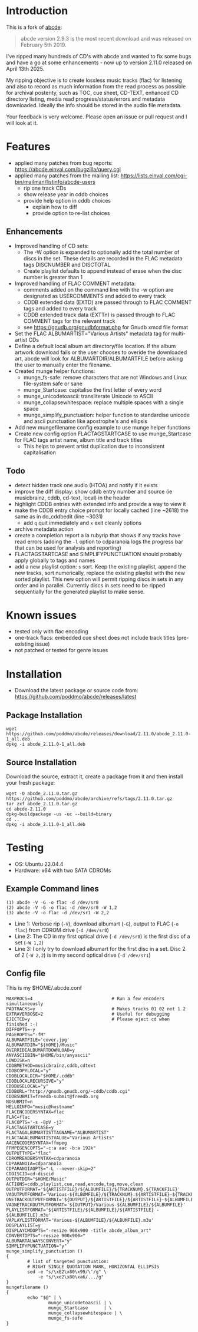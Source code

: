 # Introduction
This is a fork of [abcde](https://abcde.einval.com/wiki/):
> abcde version 2.9.3 is the most recent download and was released on February 5th 2019.

I've ripped many hundreds of CD's with abcde and wanted to fix some bugs and have a go at some enhancements - now up to version 2.11.0 released on April 13th 2025.

My ripping objective is to create lossless music tracks (flac) for listening and also to record as much information from the read process as possible for archival posterity, such as TOC, cue sheet, CD-TEXT, enhanced CD directory listing, media read progress/status/errors and metadata downloaded. Ideally the info should be stored in the audio file metadata.

Your feedback is very welcome. Please open an issue or pull request and I will look at it.

# Features
- applied many patches from bug reports: https://abcde.einval.com/bugzilla/query.cgi
- applied many patches from the mailing list: https://lists.einval.com/cgi-bin/mailman/listinfo/abcde-users
  - rip one track CDs
  - show release year in cddb choices
  - provide help option in cddb choices
    - explain how to diff
    - provide option to re-list choices

## Enhancements
- Improved handling of CD sets:
  - The -W option is expanded to optionally add the total number of discs in the set. These details are recorded in the FLAC metadata tags DISCNUMBER and DISCTOTAL
  - Create playlist defaults to append instead of erase when the disc number is greater than 1
- Improved handling of FLAC COMMENT metadata:
  - comments added on the command line with the -w option are designated as USERCOMMENTS and added to every track
  - CDDB extended data (EXTD) are passed through to FLAC COMMENT tags and added to every track
  - CDDB extended track data (EXTTn) is passed through to FLAC COMMENT tags for the relevant track
  - see https://gnudb.org/gnudbformat.php for Gnudb xmcd file format
- Set the FLAC ALBUMARTIST="Various Artists" metadata tag for multi-artist CDs
- Define a default local album art directory/file location. If the album artwork download fails or the user chooses to overide the downloaded art, abcde will look for ALBUMARTDIR/ALBUMARTFILE before asking the user to manually enter the filename.
- Created munge helper functions:
  - munge_fs-safe: remove characters that are not Windows and Linux file-system safe or sane
  - munge_Startcase: capitalise the first letter of every word
  - munge_unicodetoascii: transliterate Unicode to ASCII
  - munge_collapsewhitespace: replace multiple spaces with a single space
  - munge_simplify_punctuation: helper function to standardise unicode and ascii punctuation like apostrophe's and ellipsis
- Add new mungefilename config example to use munge helper functions
- Create new config option FLACTAGSTARTCASE to use munge_Startcase for FLAC tags artist name, album title and track titles
  - This helps to prevent artist duplication due to inconsistent capitalisation

## Todo
- detect hidden track one audio (HTOA) and notify if it exists
- improve the diff display: show cddb entry number and source (ie musicbrainz, cddb, cd-text, local) in the header
- highlight CDDB entries with extended info and provide a way to view it
- make the CDDB entry choice prompt for locally cached (line ~2618) the same as in do_cddbedit (line ~3031)
  - add `q` quit immediately and `x` exit cleanly options
- archive metadata action
- create a completion report a la rubyrip that shows if any tracks have read errors (adding the `-l` option to cdparanoia logs the progress bar that can be used for analysis and reporting)
- FLACTAGSTARTCASE and SIMPLIFYPUNCTUATION should probably apply globally to tags and names
- add a new playlist option: `s` sort. Keep the existing playlist, append the new tracks, sort numerically, replace the existing playlist with the new sorted playlist. This new option will permit ripping discs in sets in any order and in parallel. Currently discs in sets need to be ripped sequentially for the generated playlist to make sense.

# Known issues
- tested only with flac encoding
- one-track flacs: embedded cue sheet does not include track titles (pre-existing issue)
- not patched or tested for genre issues

# Installation
- Download the latest package or source code from: https://github.com/poddmo/abcde/releases/latest
## Package Installation
```
wget https://github.com/poddmo/abcde/releases/download/2.11.0/abcde_2.11.0-1_all.deb
dpkg -i abcde_2.11.0-1_all.deb
```

## Source Installation
Download the source, extract it, create a package from it and then install your fresh package:
```
wget -O abcde_2.11.0.tar.gz https://github.com/poddmo/abcde/archive/refs/tags/2.11.0.tar.gz
tar zxf abcde_2.11.0.tar.gz
cd abcde-2.11.0
dpkg-buildpackage -us -uc --build=binary
cd ..
dpkg -i abcde_2.11.0-1_all.deb
```

# Testing
- OS: Ubuntu 22.04.4
- Hardware: x64 with two SATA CDROMs
## Example Command lines
```
(1) abcde -V -G -o flac -d /dev/sr0
(2) abcde -V -G -o flac -d /dev/sr0 -W 1,2
(3) abcde -V -o flac -d /dev/sr1 -W 2,2
```
- Line 1: Verbose rip (`-V`), download albumart (`-G`), output to FLAC (`-o flac`) from CDROM drive (`-d /dev/sr0`)
- Line 2: The CD in my first optical drive (`-d /dev/sr0`) is the first disc of a set (`-W 1,2`)
- Line 3: I only try to download albumart for the first disc in a set. Disc 2 of 2 (`-W 2,2`) is in my second optical drive (`-d /dev/sr1`)

## Config file
This is my $HOME/.abcde.conf
```
MAXPROCS=4                              # Run a few encoders simultaneously
PADTRACKS=y                             # Makes tracks 01 02 not 1 2
EXTRAVERBOSE=2                          # Useful for debugging
EJECTCD=y                               # Please eject cd when finished :-)
DIFFOPTS=-y
PAGEROPTS="-fM"
ALBUMARTFILE='cover.jpg'
ALBUMARTDIR="${HOME}/Music"
OVERRIDEALBUMARTDOWNLOAD=y
ANYASCIIBIN="$HOME/bin/anyascii"
LOWDISK=n
CDDBMETHOD=musicbrainz,cddb,cdtext
CDDBCOPYLOCAL="y"
CDDBLOCALDIR="$HOME/.cddb"
CDDBLOCALRECURSIVE="y"
CDDBUSELOCAL="y"
CDDBURL="http://gnudb.gnudb.org/~cddb/cddb.cgi"
CDDBSUBMIT=freedb-submit@freedb.org
NOSUBMIT=n
HELLOINFO="music@hostname"
FLACENCODERSYNTAX=flac
FLAC=flac
FLACOPTS='-s -8pV -j3'
FLACTAGSTARTCASE=y
FLACTAGALBUMARTISTTAGNAME="ALBUMARTIST"
FLACTAGALBUMARTISTVALUE="Various Artists"
AACENCODERSYNTAX=ffmpeg
FFMPEGENCOPTS="-c:a aac -b:a 192k"
OUTPUTTYPE="flac"
CDROMREADERSYNTAX=cdparanoia
CDPARANOIA=cdparanoia
CDPARANOIAOPTS="-L --never-skip=2"
CDDISCID=cd-discid
OUTPUTDIR="$HOME/Music"
ACTIONS=cddb,playlist,cue,read,encode,tag,move,clean
OUTPUTFORMAT='${ARTISTFILE}/${ALBUMFILE}/${TRACKNUM}.${TRACKFILE}'
VAOUTPUTFORMAT='Various-${ALBUMFILE}/${TRACKNUM}.${ARTISTFILE}-${TRACKFILE}'
ONETRACKOUTPUTFORMAT='${OUTPUT}/${ARTISTFILE}/${ARTISTFILE}-${ALBUMFILE}'
VAONETRACKOUTPUTFORMAT='${OUTPUT}/Various-${ALBUMFILE}/${ALBUMFILE}'
PLAYLISTFORMAT='${ARTISTFILE}/${ALBUMFILE}/${ARTISTFILE} - ${ALBUMFILE}.m3u'
VAPLAYLISTFORMAT='Various-${ALBUMFILE}/${ALBUMFILE}.m3u'
DOSPLAYLIST=y
DISPLAYCMDOPTS="-resize 900x900 -title abcde_album_art"
CONVERTOPTS="-resize 900x900>"
ALBUMARTALWAYSCONVERT="y"
SIMPLIFYPUNCTUATION="y"
munge_simplify_punctuation ()
{
        # list of targeted punctuation:
        # RIGHT SINGLE QUOTATION MARK, HORIZONTAL ELLIPSIS
        sed -e "s/\xE2\x80\x99/\'/g" \
            -e "s/\xe2\x80\xa6/.../g"
}
mungefilename ()
{
        echo "$@" | \
                munge_unicodetoascii | \
                munge_Startcase      | \
                munge_collapsewhitespace | \
                munge_fs-safe
}
```
